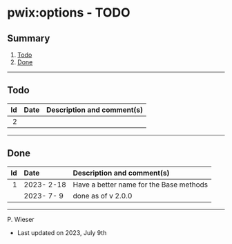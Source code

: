 # pwix:options - TODO

## Summary

1. [Todo](#todo)
2. [Done](#done)

---
## Todo

|   Id | Date       | Description and comment(s) |
| ---: | :---       | :---                       |
|    2 |  |  |

---
## Done

|   Id | Date       | Description and comment(s) |
| ---: | :---       | :---                       |
|    1 | 2023- 2-18 | Have a better name for the Base methods |
|      | 2023- 7- 9 | done as of v 2.0.0 |

---
P. Wieser
- Last updated on 2023, July 9th
